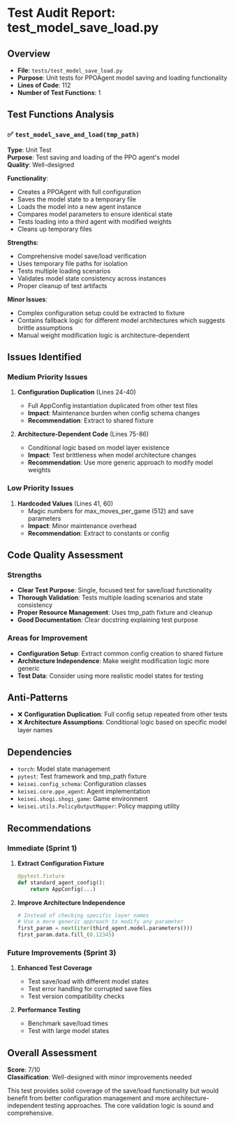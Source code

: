 # Test Audit Report: test_model_save_load.py

## Overview
- **File**: `tests/test_model_save_load.py`
- **Purpose**: Unit tests for PPOAgent model saving and loading functionality
- **Lines of Code**: 112
- **Number of Test Functions**: 1

## Test Functions Analysis

### ✅ `test_model_save_and_load(tmp_path)`
**Type**: Unit Test  
**Purpose**: Test saving and loading of the PPO agent's model  
**Quality**: Well-designed  

**Functionality**:
- Creates a PPOAgent with full configuration
- Saves the model state to a temporary file
- Loads the model into a new agent instance
- Compares model parameters to ensure identical state
- Tests loading into a third agent with modified weights
- Cleans up temporary files

**Strengths**:
- Comprehensive model save/load verification
- Uses temporary file paths for isolation
- Tests multiple loading scenarios
- Validates model state consistency across instances
- Proper cleanup of test artifacts

**Minor Issues**:
- Complex configuration setup could be extracted to fixture
- Contains fallback logic for different model architectures which suggests brittle assumptions
- Manual weight modification logic is architecture-dependent

## Issues Identified

### Medium Priority Issues
1. **Configuration Duplication** (Lines 24-40)
   - Full AppConfig instantiation duplicated from other test files
   - **Impact**: Maintenance burden when config schema changes
   - **Recommendation**: Extract to shared fixture

2. **Architecture-Dependent Code** (Lines 75-86)
   - Conditional logic based on model layer existence
   - **Impact**: Test brittleness when model architecture changes
   - **Recommendation**: Use more generic approach to modify model weights

### Low Priority Issues
1. **Hardcoded Values** (Lines 41, 60)
   - Magic numbers for max_moves_per_game (512) and save parameters
   - **Impact**: Minor maintenance overhead
   - **Recommendation**: Extract to constants or config

## Code Quality Assessment

### Strengths
- **Clear Test Purpose**: Single, focused test for save/load functionality
- **Thorough Validation**: Tests multiple loading scenarios and state consistency
- **Proper Resource Management**: Uses tmp_path fixture and cleanup
- **Good Documentation**: Clear docstring explaining test purpose

### Areas for Improvement
- **Configuration Setup**: Extract common config creation to shared fixture
- **Architecture Independence**: Make weight modification logic more generic
- **Test Data**: Consider using more realistic model states for testing

## Anti-Patterns
- ❌ **Configuration Duplication**: Full config setup repeated from other tests
- ❌ **Architecture Assumptions**: Conditional logic based on specific model layer names

## Dependencies
- `torch`: Model state management
- `pytest`: Test framework and tmp_path fixture
- `keisei.config_schema`: Configuration classes
- `keisei.core.ppo_agent`: Agent implementation
- `keisei.shogi.shogi_game`: Game environment
- `keisei.utils.PolicyOutputMapper`: Policy mapping utility

## Recommendations

### Immediate (Sprint 1)
1. **Extract Configuration Fixture**
   ```python
   @pytest.fixture
   def standard_agent_config():
       return AppConfig(...)
   ```

2. **Improve Architecture Independence**
   ```python
   # Instead of checking specific layer names
   # Use a more generic approach to modify any parameter
   first_param = next(iter(third_agent.model.parameters()))
   first_param.data.fill_(0.12345)
   ```

### Future Improvements (Sprint 3)
1. **Enhanced Test Coverage**
   - Test save/load with different model states
   - Test error handling for corrupted save files
   - Test version compatibility checks

2. **Performance Testing**
   - Benchmark save/load times
   - Test with large model states

## Overall Assessment
**Score**: 7/10  
**Classification**: Well-designed with minor improvements needed

This test provides solid coverage of the save/load functionality but would benefit from better configuration management and more architecture-independent testing approaches. The core validation logic is sound and comprehensive.
